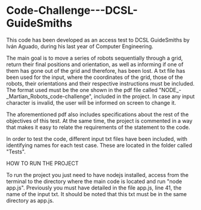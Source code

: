 # Code-Challenge---DCSL-GuideSmiths

This code has been developed as an access test to DCSL GuideSmiths by Iván Aguado, during his last year of Computer Engineering.

The main goal is to move a series of robots sequentially through a grid, return their final positions and orientation, as well as informing if one of them has gone out of the grid and therefore, has been lost.
A txt file has been used for the input, where the coordinates of the grid, those of the robots, their orientations and their respective instructions must be included. The format used must be the one shown in the pdf file called "NODE_-_Martian_Robots_code-challenge", included in the project. In case any input character is invalid, the user will be informed on screen to change it.

The aforementioned pdf also includes specifications about the rest of the objectives of this test. At the same time, the project is commented in a way that makes it easy to relate the requirements of the statement to the code.

In order to test the code, different input txt files have been included, with identifying names for each test case. These are located in the folder called "Tests".

HOW TO RUN THE PROJECT

To run the project you just need to have nodejs installed, access from the terminal to the directory where the main code is located and run "node app.js". Previously you must have detailed in the file app.js, line 41, the name of the input txt. It should be noted that this txt must be in the same directory as app.js.
